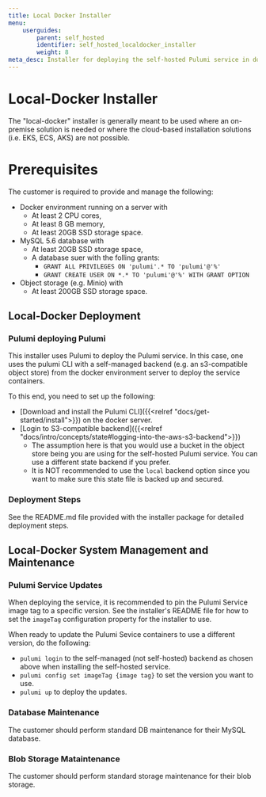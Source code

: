 ```yaml
---
title: Local Docker Installer
menu:
    userguides:
        parent: self_hosted
        identifier: self_hosted_localdocker_installer
        weight: 8
meta_desc: Installer for deploying the self-hosted Pulumi service in docker.
---
```


# Local-Docker Installer
The "local-docker" installer is generally meant to be used where an on-premise solution is needed or where the cloud-based installation solutions (i.e. EKS, ECS, AKS) are not possible. 

# Prerequisites
The customer is required to provide and manage the following:
* Docker environment running on a server with 
  * At least 2 CPU cores,
  * At least 8 GB memory, 
  * At least 20GB SSD storage space.
* MySQL 5.6 database with
  * At least 20GB SSD storage space,
  * A database suer with the folling grants:
    * `GRANT ALL PRIVILEGES ON 'pulumi'.* TO 'pulumi'@'%'`
    * `GRANT CREATE USER ON *.* TO 'pulumi'@'%' WITH GRANT OPTION`
* Object storage (e.g. Minio) with
  * At least 200GB SSD storage space.

## Local-Docker Deployment

### Pulumi deploying Pulumi
This installer uses Pulumi to deploy the Pulumi service. 
In this case, one uses the pulumi CLI with a self-managed backend (e.g. an s3-compatible object store) from the docker environment server to deploy the service containers.

To this end, you need to set up the following:
* [Download and install the Pulumi CLI]({{<relref "docs/get-started/install">}}) on the docker server. 
* [Login to S3-compatible backend]({{<relref "docs/intro/concepts/state#logging-into-the-aws-s3-backend">}})
  * The assumption here is that you would use a bucket in the object store being you are using for the self-hosted Pulumi service. You can use a different state backend if you prefer.
  * It is NOT recommended to use the `local` backend option since you want to make sure this state file is backed up and secured.

### Deployment Steps
See the README.md file provided with the installer package for detailed deployment steps.

## Local-Docker System Management and Maintenance

### Pulumi Service Updates
When deploying the service, it is recommended to pin the Pulumi Service image tag to a specific version. See the installer's README file for how to set the `imageTag` configuration property for the installer to use.

When ready to update the Pulumi Sevice containers to use a different version, do the following:
* `pulumi login` to the self-managed (not self-hosted) backend as chosen above when installing the self-hosted service.
* `pulumi config set imageTag {image tag}` to set the version you want to use.
* `pulumi up` to deploy the updates. 

### Database Maintenance
The customer should perform standard DB maintenance for their MySQL database.

### Blob Storage Mataintenance
The customer should perform standard storage maintenance for their blob storage.


